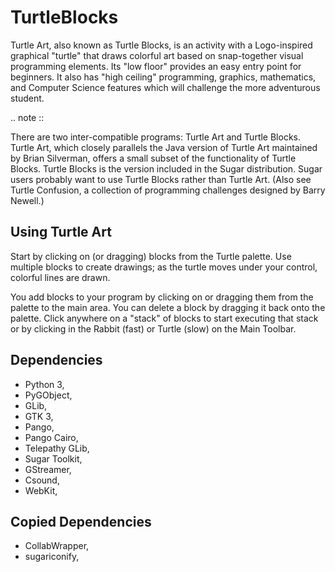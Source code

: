 TurtleBlocks
============

Turtle Art, also known as Turtle Blocks, is an activity with a
Logo-inspired graphical "turtle" that draws colorful art based on
snap-together visual programming elements. Its "low floor" provides an
easy entry point for beginners. It also has "high ceiling"
programming, graphics, mathematics, and Computer Science features
which will challenge the more adventurous student.

.. note ::

   There are two inter-compatible programs: Turtle Art and Turtle Blocks. Turtle Art, which closely parallels the Java version of Turtle Art maintained by Brian Silverman, offers a small subset of the functionality of Turtle Blocks. Turtle Blocks is the version included in the Sugar distribution. Sugar users probably want to use Turtle Blocks rather than Turtle Art. (Also see Turtle Confusion, a collection of programming challenges designed by Barry Newell.)

Using Turtle Art
----------------

Start by clicking on (or dragging) blocks from the Turtle palette. Use
multiple blocks to create drawings; as the turtle moves under your
control, colorful lines are drawn.

You add blocks to your program by clicking on or dragging them from
the palette to the main area. You can delete a block by dragging it
back onto the palette. Click anywhere on a "stack" of blocks to start
executing that stack or by clicking in the Rabbit (fast) or Turtle
(slow) on the Main Toolbar.

Dependencies
------------

* Python 3,
* PyGObject,
* GLib,
* GTK 3,
* Pango,
* Pango Cairo,
* Telepathy GLib,
* Sugar Toolkit,
* GStreamer,
* Csound,
* WebKit,

Copied Dependencies
-------------------

* CollabWrapper,
* sugariconify,

